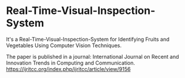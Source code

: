 # Real-Time-Visual-Inspection-System
It's a Real-Time-Visual-Inspection-System for Identifying Fruits and Vegetables Using Computer Vision Techniques.

The paper is published in a journal:
International Journal on Recent and Innovation Trends in Computing and Communication.
https://ijritcc.org/index.php/ijritcc/article/view/9156
